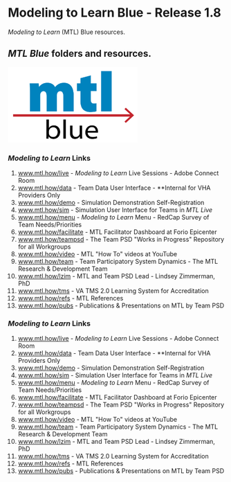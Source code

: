 # Modeling to Learn Blue - Release 1.8

_Modeling to Learn_ (MTL) Blue resources.

## _MTL Blue_ folders and resources.

[<img src = "https://github.com/lzim/teampsd/blob/master/resources/logos/mtl_how_blue.png"
     height = "175" width = "300">](https://github.com/lzim/mtl) 

### *Modeling to Learn* Links
1.  www.mtl.how/live - _Modeling to Learn_ Live Sessions - Adobe Connect Room
2.  www.mtl.how/data - Team Data User Interface - **Internal for VHA Providers Only
3.  www.mtl.how/demo - Simulation Demonstration Self-Registration
3.  www.mtl.how/sim - Simulation User Interface for Teams in _MTL Live_
4.  www.mtl.how/menu - _Modeling to Learn_ Menu - RedCap Survey of Team Needs/Priorities
5.  www.mtl.how/facilitate - MTL Facilitator Dashboard at Forio Epicenter
6.  www.mtl.how/teampsd - The Team PSD "Works in Progress" Repository for all Workgroups
7.  www.mtl.how/video - MTL "How To" videos at YouTube
8.  www.mtl.how/team - Team Participatory System Dynamics - The MTL Research & Development Team
9.  www.mtl.how/lzim - MTL and Team PSD Lead - Lindsey Zimmerman, PhD
10. www.mtl.how/tms - VA TMS 2.0 Learning System for Accreditation
11. www.mtl.how/refs - MTL References 
12. www.mtl.how/pubs - Publications & Presentations on MTL by Team PSD
### *Modeling to Learn* Links
1.  www.mtl.how/live - _Modeling to Learn_ Live Sessions - Adobe Connect Room
2.  www.mtl.how/data - Team Data User Interface - **Internal for VHA Providers Only
3.  www.mtl.how/demo - Simulation Demonstration Self-Registration
3.  www.mtl.how/sim - Simulation User Interface for Teams in _MTL Live_
4.  www.mtl.how/menu - _Modeling to Learn_ Menu - RedCap Survey of Team Needs/Priorities
5.  www.mtl.how/facilitate - MTL Facilitator Dashboard at Forio Epicenter
6.  www.mtl.how/teampsd - The Team PSD "Works in Progress" Repository for all Workgroups
7.  www.mtl.how/video - MTL "How To" videos at YouTube
8.  www.mtl.how/team - Team Participatory System Dynamics - The MTL Research & Development Team
9.  www.mtl.how/lzim - MTL and Team PSD Lead - Lindsey Zimmerman, PhD
10. www.mtl.how/tms - VA TMS 2.0 Learning System for Accreditation
11. www.mtl.how/refs - MTL References 
12. www.mtl.how/pubs - Publications & Presentations on MTL by Team PSD

